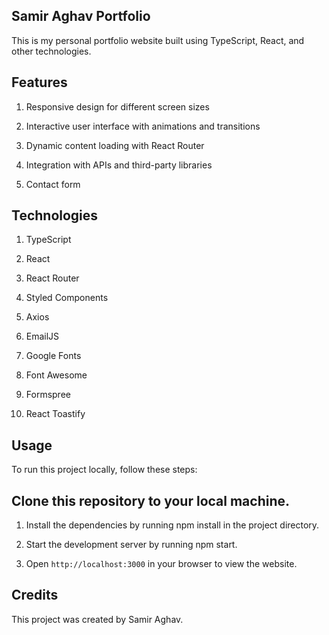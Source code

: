 ## Samir Aghav Portfolio

This is my personal portfolio website built using TypeScript, React, and other technologies.

## Features

1. Responsive design for different screen sizes

2. Interactive user interface with animations and transitions

3. Dynamic content loading with React Router

4. Integration with APIs and third-party libraries

5. Contact form 

## Technologies
1. TypeScript

2. React

3. React Router

4. Styled Components

5. Axios

6. EmailJS

7. Google Fonts

8. Font Awesome

9. Formspree

10. React Toastify

## Usage

To run this project locally, follow these steps:

## Clone this repository to your local machine.

1. Install the dependencies by running npm install in the project directory.

2. Start the development server by running npm start.

3. Open `http://localhost:3000` in your browser to view the website.

## Credits

This project was created by Samir Aghav.